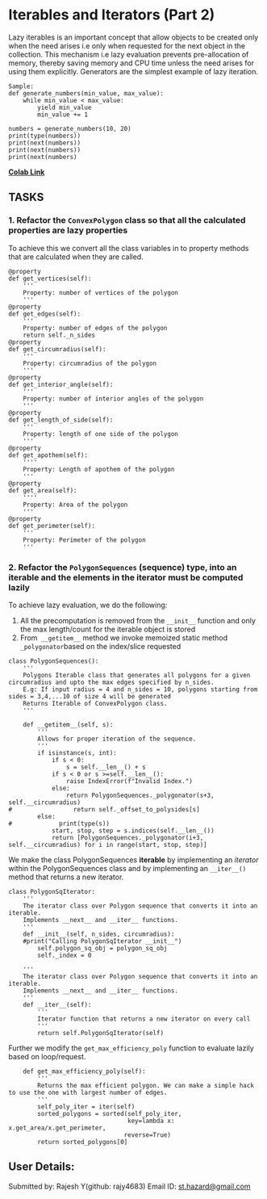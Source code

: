 # Iterables and Iterators (Part 2)

Lazy iterables is an important concept that allow objects to be created only when the need arises i.e only when requested for the next object in the collection. This mechanism i.e lazy evaluation prevents pre-allocation of  memory, thereby saving memory and CPU time unless the need arises for using them explicitly. Generators are the simplest example of lazy iteration. 

```
Sample:
def generate_numbers(min_value, max_value):
    while min_value < max_value:
        yield min_value
        min_value += 1

numbers = generate_numbers(10, 20)
print(type(numbers))
print(next(numbers))
print(next(numbers))
print(next(numbers)
```

**[Colab Link](https://colab.research.google.com/drive/1W8XivyHSMq1OxkOncD6qPXHzwNVvxtZK?usp=sharing)**

## TASKS

### 1. Refactor the `ConvexPolygon` class so that all the calculated properties are lazy properties

To achieve this we convert all the class variables in to property methods that are calculated when they are called.

    @property
    def get_vertices(self):
        '''
        Property: number of vertices of the polygon
        '''
    @property
    def get_edges(self):
        '''
        Property: number of edges of the polygon
        return self._n_sides    
    @property
    def get_circumradius(self):
        '''
        Property: circumradius of the polygon
        '''
    @property
    def get_interior_angle(self):
        '''
        Property: number of interior angles of the polygon
        '''
    @property
    def get_length_of_side(self):
        '''
        Property: length of one side of the polygon
        '''
    @property
    def get_apothem(self):
        ''''
        Property: Length of apothem of the polygon
        '''
    @property
    def get_area(self):
        ''''
        Property: Area of the polygon
        '''        
    @property
    def get_perimeter(self):
        '''
        Property: Perimeter of the polygon
        '''

### 2. Refactor the `PolygonSequences` (sequence) type, into an **iterable**  and the elements in the iterator must be computed lazily

To achieve lazy evaluation, we do the following:

1. All the precomputation is removed from the `__init__` function and only the max length/count for the iterable object is stored
2. From` __getitem__` method we invoke memoized static method `_polygonator`based on the index/slice requested

```
class PolygonSequences():
    '''
    Polygons Iterable class that generates all polygons for a given circumradius and upto the max edges specified by n_sides.
    E.g: If input radius = 4 and n_sides = 10, polygons starting from sides = 3,4,...10 of size 4 will be generated
    Returns Iterable of ConvexPolygon class.
    '''
```

```
    def __getitem__(self, s):
        '''
        Allows for proper iteration of the sequence.
        '''
        if isinstance(s, int):
            if s < 0:
                s = self.__len__() + s
            if s < 0 or s >=self.__len__():
                raise IndexError(f"Invalid Index.")
            else:
                return PolygonSequences._polygonator(s+3, self.__circumradius)
#                 return self._offset_to_polysides[s]
        else:
#             print(type(s))
            start, stop, step = s.indices(self.__len__())
            return [PolygonSequences._polygonator(i+3, self.__circumradius) for i in range(start, stop, step)]     
```

We make the class PolygonSequences **iterable** by implementing an *iterator* within the PolygonSequences class and by implementing an `__iter__()` method that returns a new iterator.

    class PolygonSqIterator:
        '''
        The iterator class over Polygon sequence that converts it into an iterable.
        Implements __next__ and __iter__ functions.
        '''
        def __init__(self, n_sides, circumradius):
        #print("Calling PolygonSqIterator __init__")
            self.polygon_sq_obj = polygon_sq_obj
            self._index = 0

```class PolygonSqIterator:
    '''
    The iterator class over Polygon sequence that converts it into an iterable.
    Implements __next__ and __iter__ functions.
    '''
    def __iter__(self):
    	'''
        Iterator function that returns a new iterator on every call
        '''
        return self.PolygonSqIterator(self) 
```

Further we modify the `get_max_efficiency_poly` function to evaluate lazily based on loop/request.

```
    def get_max_efficiency_poly(self):
        '''
        Returns the max efficient polygon. We can make a simple hack to use the one with largest number of edges.
        '''
        self_poly_iter = iter(self)
        sorted_polygons = sorted(self_poly_iter, 
                                 key=lambda x: x.get_area/x.get_perimeter,
                                reverse=True)
        return sorted_polygons[0] 
```



## User Details:

Submitted by: Rajesh Y(github: rajy4683)
Email ID: st.hazard@gmail.com
